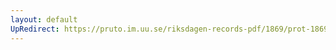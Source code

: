 ```yaml
---
layout: default
UpRedirect: https://pruto.im.uu.se/riksdagen-records-pdf/1869/prot-1869--fk--511/prot-1869--fk--511_023.pdf
---
```


